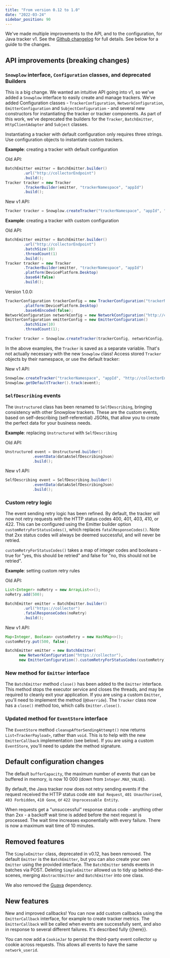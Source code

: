 ```yaml
---
title: "From version 0.12 to 1.0"
date: "2022-03-24"
sidebar_position: 90
---
```


We've made multiple improvements to the API, and to the configuration, for Java tracker v1. See the [Github changelog](https://github.com/snowplow/snowplow-java-tracker/releases/tag/1.0.0) for full details. See below for a guide to the changes.

## API improvements (breaking changes)
### `Snowplow` interface, `Configuration` classes, and deprecated Builders
This is a big change. We wanted an intuitive API going into v1, so we've added a `Snowplow` interface to easily create and manage trackers. We've added Configuration classes - `TrackerConfiguration`, `NetworkConfiguration`, `EmitterConfiguration` and `SubjectConfiguration` - and several new constructors for instantiating the tracker or tracker components. As part of this work, we've deprecated the builders for the `Tracker`, `BatchEmitter`, `HttpClientAdapter` and `Subject` classes.

Instantiating a tracker with default configuration only requires three strings. Use configuration objects to instantiate custom trackers.

**Example**: creating a tracker with default configuration  

Old API:
```java
BatchEmitter emitter = BatchEmitter.builder()
        .url("http://collectorEndpoint")
        .build();
Tracker tracker = new Tracker
        .TrackerBuilder(emitter, "trackerNamespace", "appId")
        .build();
```

New v1 API:
```java
Tracker tracker = Snowplow.createTracker("trackerNamespace", "appId", "http://collectorEndpoint");
```



**Example**: creating a tracker with custom configuration  

Old API:
```java
BatchEmitter emitter = BatchEmitter.builder()
        .url("http://collectorEndpoint")
        .batchSize(10)
        .threadCount(1)
        .build();
Tracker tracker = new Tracker
        .TrackerBuilder(emitter, "trackerNamespace", "appId")
        .platform(DevicePlatform.Desktop)
        .base64(false)
        .build();
```

Version 1.0.0:
```java
TrackerConfiguration trackerConfig = new TrackerConfiguration("trackerNamespace", "appId")
        .platform(DevicePlatform.Desktop)
        .base64Encoded(false);
NetworkConfiguration networkConfig = new NetworkConfiguration("http://collectorEndpoint");
EmitterConfiguration emitterConfig = new EmitterConfiguration()
        .batchSize(10)
        .threadCount(1);
        
Tracker tracker = Snowplow.createTracker(trackerConfig, networkConfig, emitterConfig);
```

In the above examples, the `Tracker` is saved as a separate variable. That's not actually necessary with the new `Snowplow` class! Access stored `Tracker` objects by their namespace, or use the default tracker:

New v1 API:
```java
Snowplow.createTracker("trackerNamespace", "appId", "http://collectorEndpoint");
Snowplow.getDefaultTracker().track(event);
```

### `SelfDescribing` events 
The `Unstructured` class has been renamed to `SelfDescribing`, bringing consistency with other Snowplow trackers. These are the custom events, based on self-describing (self-referential) JSONs, that allow you to create the perfect data for your business needs.

**Example**: replacing `Unstructured` with `SelfDescribing`  

Old API:
```java
Unstructured event = Unstructured.builder()
            .eventData(dataAsSelfDescribingJson)
            .build();
```

New v1 API:
```java
SelfDescribing event = SelfDescribing.builder()
            .eventData(dataAsSelfDescribingJson)
            .build();
```

### Custom retry logic
The event sending retry logic has been refined. By default, the tracker will now not retry requests with the HTTP status codes 400, 401, 403, 410, or 422. This can be configured using the Emitter builder option `customRetryForStatusCodes()`, which replaces `fatalResponseCodes()`. Note that 2xx status codes will always be deemed successful, and will never be retried.

`customRetryForStatusCodes()` takes a map of integer codes and booleans - true for "yes, this should be retried" and false for "no, this should not be retried".

**Example**: setting custom retry rules  

Old API:
```java
List<Integer> noRetry = new ArrayList<>();
noRetry.add(500);

BatchEmitter emitter = BatchEmitter.builder()
        .url("https://collector")
        .fatalResponseCodes(noRetry)
        .build();
```

New v1 API:
```java
Map<Integer, Boolean> customRetry = new HashMap<>();
customRetry.put(500, false);

BatchEmitter emitter = new BatchEmitter(
      new NetworkConfiguration("https://collector"),
      new EmitterConfiguration().customRetryForStatusCodes(customRetry));
```

### New method for `Emitter` interface

The `BatchEmitter` method `close()` has been added to the `Emitter` interface. This method stops the executor service and closes the threads, and may be required to cleanly exit your application. If you are using a custom `Emitter`, you'll need to implement the method (`@Override`). The `Tracker` class now has a `close()` method too, which calls `Emitter.close()`.


### Updated method for `EventStore` interface

The `EventStore` method `cleanupAfterSendingAttempt()` now returns `List<TrackerPayload>`, rather than `void`. This is to help with the new `EmitterCallback` implementation (see below). If you are using a custom `EventStore`, you'll need to update the method signature.


## Default configuration changes

The default `bufferCapacity`, the maximum number of events that can be buffered in memory, is now 10 000 (down from `Integer.MAX_VALUE`).

By default, the Java tracker now does not retry sending events if the request received the HTTP status code `400 Bad Request`, `401 Unauthorised`, `403 Forbidden`, `410 Gone`, or `422 Unprocessable Entity`.

When requests get a "unsuccessful" response status code - anything other than 2xx - a backoff wait time is added before the next request is processed. The wait time increases exponentially with every failure. There is now a maximum wait time of 10 minutes.

## Removed features
The `SimpleEmitter` class, deprecated in v0.12, has been removed. The default `Emitter` is the `BatchEmitter`, but you can also create your own `Emitter` using the provided interface. The `BatchEmitter` sends events in batches via POST. Deleting `SimpleEmitter` allowed us to tidy up behind-the-scenes, merging `AbstractEmitter` and `BatchEmitter` into one class.

We also removed the [Guava](https://github.com/google/guava) dependency.

## New features
New and improved callbacks! You can now add custom callbacks using the `EmitterCallback` interface, for example to create tracker metrics. The `EmitterCallback` will be called when events are successfully sent, and also in response to several different failures. It's described fully {{here}}.

You can now add a `CookieJar` to persist the third-party event collector `sp` cookie across requests. This allows all events to have the same `network_userid`.
